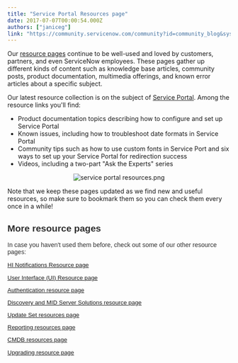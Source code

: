 ```yaml
---
title: "Service Portal Resources page"
date: 2017-07-07T00:00:54.000Z
authors: ["janiceg"]
link: "https://community.servicenow.com/community?id=community_blog&sys_id=15bcaa25dbd0dbc01dcaf3231f9619a0"
---
```

<p>Our <a title="" _jive_internal="true" href="https://hi.service-now.com/kb_view.do?sysparm_article=KB0540930" rel="nofollow" target="_blank">resource pages</a> continue to be well-used and loved by customers, partners, and even ServiceNow employees. These pages gather up different kinds of content such as knowledge base articles, community posts, product documentation, multimedia offerings, and known error articles about a specific subject.</p><p></p><p>Our latest resource collection is on the subject of <a title="i.service-now.com/kb_view.do?sysparm_article=KB0623350" href="https://hi.service-now.com/kb_view.do?sysparm_article=KB0623350">Service Portal</a>. Among the resource links you'll find:</p><ul><li>Product documentation topics describing how to configure and set up Service Portal</li><li>Known issues, including how to troubleshoot date formats in Service Portal</li><li>Community tips such as how to use custom fonts in Service Port and six ways to set up your Service Portal for redirection success</li><li>Videos, including a two-part "Ask the Experts" series</li></ul><p></p><p style="text-align: center;"><img   alt="service portal resources.png" class="image-3 jive-image" src="5ba85d02dbd8d344e9737a9e0f961935.iix" style="height: auto;"/></p><p></p><p>Note that we keep these pages updated as we find new and useful resources, so make sure to bookmark them so you can check them every once in a while!</p><p></p><h2 style="font-family: arial, sans-serif; color: #666666;"><span style="color: #303030;">More resource pages</span></h2><p style="font-family: arial, sans-serif; color: #666666;"><span style="color: #303030;">In case you haven't used them before, check out some of our other resource pages:</span></p><p style="font-family: arial, sans-serif; color: #666666;"><span style="font-size: 10pt;"><a title="" _jive_internal="true" data-containerid="1007" data-containertype="37" data-objectid="3973" data-objecttype="38" href="/community?id=community_blog&sys_id=c26dea29dbd0dbc01dcaf3231f961995">HI Notifications Resource page</a></span></p><p style="font-size: 13px; font-family: arial, sans-serif; color: #666666;"><span style="font-weight: inherit; font-style: inherit; font-size: 10pt; font-family: inherit; color: #000000;"><a title="" _jive_internal="true" data-containerid="1007" data-containertype="37" data-objectid="3941" data-objecttype="38" href="/community?id=community_blog&sys_id=612d66e5dbd0dbc01dcaf3231f961925">User Interface (UI) Resource page</a></span></p><p style="font-size: 13px; font-family: arial, sans-serif; color: #666666;"><span style="font-weight: inherit; font-style: inherit; font-size: 10pt; font-family: inherit; color: #000000;"><a title="" _jive_internal="true" data-containerid="2927" data-containertype="37" data-objectid="3810" data-objecttype="38" href="/community?id=community_blog&sys_id=2c7c22e1dbd0dbc01dcaf3231f961908">Authentication resource page</a></span></p><p style="font-size: 13px; font-family: arial, sans-serif; color: #666666;"><span style="font-weight: inherit; font-style: inherit; font-size: 10pt; font-family: inherit; color: #000000;"><a title="" _jive_internal="true" data-containerid="2927" data-containertype="37" data-objectid="3323" data-objecttype="38" href="/community?id=community_blog&sys_id=e61e626ddbd0dbc01dcaf3231f961964">Discovery and MID Server Solutions resource page</a></span></p><p style="font-size: 13px; font-family: arial, sans-serif; color: #666666;"><span style="font-weight: inherit; font-style: inherit; font-size: 10pt; font-family: inherit; color: #000000;"><a title="" _jive_internal="true" data-containerid="2927" data-containertype="37" data-objectid="3620" data-objecttype="38" href="/community?id=community_blog&sys_id=db0d6ea5dbd0dbc01dcaf3231f961906">Update Set resources page</a></span></p><p style="font-size: 13px; font-family: arial, sans-serif; color: #666666;"><span style="font-weight: inherit; font-style: inherit; font-size: 10pt; font-family: inherit; color: #000000;"><a title="" _jive_internal="true" data-containerid="2927" data-containertype="37" data-objectid="3676" data-objecttype="38" href="/community?id=community_blog&sys_id=b0dd66e9dbd0dbc01dcaf3231f96199a">Reporting resources page</a></span></p><p style="font-size: 13px; font-family: arial, sans-serif; color: #666666;"><span style="font-weight: inherit; font-style: inherit; font-size: 10pt; font-family: inherit; color: #000000;"><a title="" _jive_internal="true" data-containerid="2927" data-containertype="37" data-objectid="3750" data-objecttype="38" href="/community?id=community_blog&sys_id=933e62addbd0dbc01dcaf3231f961947">CMDB resources page</a></span></p><p style="font-family: arial, sans-serif; color: #666666;"><span style="font-size: 10pt;"><a title="" _jive_internal="true" data-containerid="2927" data-containertype="37" data-objectid="3794" data-objecttype="38" href="/community?id=community_blog&sys_id=b4bc6a25dbd0dbc01dcaf3231f961974">Upgrading resource page</a></span></p>